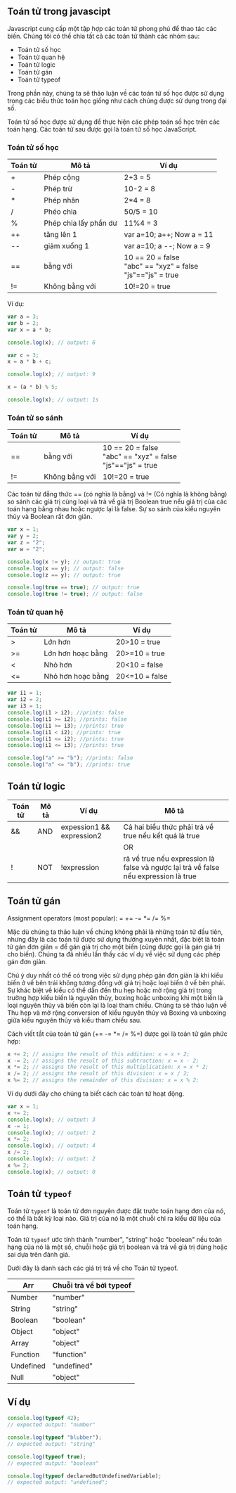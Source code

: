 ## Toán tử trong javascipt

Javascript cung cấp một tập hợp các toán tử phong phú để thao tác các biến. Chúng tôi có thể chia tất cả các toán tử thành các nhóm sau:

- Toán tử số học
- Toán tử quan hệ
- Toán tử logic
- Toán tử gán
- Toán tử typeof

Trong phần này, chúng ta sẽ thảo luận về các toán tử số học được sử dụng trong các biểu thức toán học giống như cách chúng được sử dụng trong đại số.

Toán tử số học được sử dụng để thực hiện các phép toán số học trên các toán hạng. Các toán tử sau được gọi là toán tử số học JavaScript.

### Toán tử số học

| Toán tử | Mô tả                 | Ví dụ                                                                 |
| ------- | --------------------- | --------------------------------------------------------------------- |
| +       | Phép cộng             | 2+3 = 5                                                               |
| -       | Phép trừ              | 10-2 = 8                                                              |
| \*      | Phép nhân             | 2\*4 = 8                                                              |
| /       | Phéo chia             | 50/5 = 10                                                             |
| %       | Phép chia lấy phần dư | 11%4 = 3                                                              |
| ++      | tăng lên 1            | var a=10; a++; Now a = 11                                             |
| --      | giảm xuống 1          | var a=10; a --; Now a = 9                                             |
| ==      | bằng với              | 10 == 20 = false <br/> "abc" == "xyz" = false <br/> "js"=="js" = true |
| !=      | Không bằng với        | 10!=20 = true                                                         |

Ví dụ:

```js
var a = 3;
var b = 2;
var x = a * b;

console.log(x); // output: 6

var c = 3;
x = a * b + c;

console.log(x); // output: 9

x = (a * b) % 5;

console.log(x); // output: 1s
```

### Toán tử so sánh

| Toán tử | Mô tả          | Ví dụ                                                                 |
| ------- | -------------- | --------------------------------------------------------------------- |
| ==      | bằng với       | 10 == 20 = false <br/> "abc" == "xyz" = false <br/> "js"=="js" = true |
| !=      | Không bằng với | 10!=20 = true                                                         |

Các toán tử đẳng thức == (có nghĩa là bằng) và != (Có nghĩa là không bằng) so sánh các giá trị cùng loại và trả về giá trị Boolean true nếu giá trị của các toán hạng bằng nhau hoặc ngược lại là false. Sự so sánh của kiểu nguyên thủy và Boolean rất đơn giản.

```js
var x = 1;
var y = 2;
var z = "2";
var w = "2";

console.log(x != y); // output: true
console.log(x == y); // output: false
console.log(z == y); // output: true

console.log(true == true); // output: true
console.log(true != true); // output: false
```

### Toán tử quan hệ

| Toán tử | Mô tả             | Ví dụ          |
| ------- | ----------------- | -------------- |
| >       | Lớn hơn           | 20>10 = true   |
| >=      | Lớn hơn hoạc bằng | 20>=10 = true  |
| <       | Nhỏ hơn           | 20<10 = false  |
| <=      | Nhỏ hơn hoạc bằng | 20<=10 = false |

```js
var i1 = 1;
var i2 = 2;
var i3 = 1;
console.log(i1 > i2); //prints: false
console.log(i1 >= i2); //prints: false
console.log(i1 >= i3); //prints: true
console.log(i1 < i2); //prints: true
console.log(i1 <= i2); //prints: true
console.log(i1 <= i3); //prints: true

console.log("a" >= "b"); //prints: false
console.log("a" <= "b"); //prints: true
```

## Toán tử logic

| Toán tử | Mô tả | Ví dụ                     | Mô tả                                                                               |
| ------- | ----- | ------------------------- | ----------------------------------------------------------------------------------- |
| &&      | AND   | expession1 && expression2 | Cả hai biểu thức phải trả về true nếu kết quả là true                               |
|         |       |                           | OR                                                                                  | Lexpession1 |  | expression2 | Một trong các biểu thức phải trả về true nếu kết quả sẽ đúng |
| !       | NOT   | !expression               | rả về true nếu expression là false và ngược lại trả về false nếu expression là true |

## Toán tử gán

Assignment operators (most popular): = += -= \*= /= %=

Mặc dù chúng ta thảo luận về chúng không phải là những toán tử đầu tiên, nhưng đây là các toán tử được sử dụng thường xuyên nhất, đặc biệt là toán tử gán đơn giản = để gán giá trị cho một biến (cũng được gọi là gán giá trị cho biến). Chúng ta đã nhiều lần thấy các ví dụ về việc sử dụng các phép gán đơn giản.

Chú ý duy nhất có thể có trong việc sử dụng phép gán đơn giản là khi kiểu biến ở vế bên trái không tương đồng với giá trị hoặc loại biến ở vế bên phải. Sự khác biệt về kiểu có thể dẫn đến thu hẹp hoặc mở rộng giá trị trong trường hợp kiểu biến là nguyên thủy, boxing hoặc unboxing khi một biến là loại nguyên thủy và biến còn lại là loại tham chiếu. Chúng ta sẽ thảo luận về Thu hẹp và mở rộng conversion of kiểu nguyên thủy và Boxing và unboxing giữa kiểu nguyên thủy và kiểu tham chiếu sau.

Cách viết tắt của toán tử gán (+= -= \*= /= %=) được gọi là toán tử gán phức hợp:

```js
x += 2; // assigns the result of this addition: x = x + 2;
x -= 2; // assigns the result of this subtraction: x = x - 2;
x *= 2; // assigns the result of this multiplication: x = x * 2;
x /= 2; // assigns the result of this division: x = x / 2;
x %= 2; // assigns the remainder of this division: x = x % 2;
```

Ví dụ dưới đây cho chúng ta biết cách các toán tử hoạt động.

```js
var x = 1;
x += 2;
console.log(x); // output: 3
x -= 1;
console.log(x); // output: 2
x *= 2;
console.log(x); // output: 4
x /= 2;
console.log(x); // output: 2
x %= 2;
console.log(x); // output: 0
```

## Toán tử `typeof`

Toán tử `typeof` là toán tử đơn nguyên được đặt trước toán hạng đơn của nó, có thể là bất kỳ loại nào. Giá trị của nó là một chuỗi chỉ ra kiểu dữ liệu của toán hạng.

Toán tử `typeof` ước tính thành "number", "string" hoặc "boolean" nếu toán hạng của nó là một số, chuỗi hoặc giá trị boolean và trả về giá trị đúng hoặc sai dựa trên đánh giá.

Dưới đây là danh sách các giá trị trả về cho Toán tử typeof.

| Arr       | Chuỗi trả về bởi typeof |
| --------- | ----------------------- |
| Number    | "number"                |
| String    | "string"                |
| Boolean   | "boolean"               |
| Object    | "object"                |
| Array     | "object"                |
| Function  | "function"              |
| Undefined | "undefined"             |
| Null      | "object"                |

## Ví dụ

```js
console.log(typeof 42);
// expected output: "number"

console.log(typeof "blubber");
// expected output: "string"

console.log(typeof true);
// expected output: "boolean"

console.log(typeof declaredButUndefinedVariable);
// expected output: "undefined";
```
